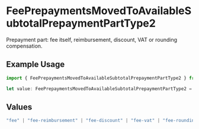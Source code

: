 # FeePrepaymentsMovedToAvailableSubtotalPrepaymentPartType2

Prepayment part: fee itself, reimbursement, discount, VAT or rounding compensation.

## Example Usage

```typescript
import { FeePrepaymentsMovedToAvailableSubtotalPrepaymentPartType2 } from "mollie-api-typescript/models/operations";

let value: FeePrepaymentsMovedToAvailableSubtotalPrepaymentPartType2 = "fee";
```

## Values

```typescript
"fee" | "fee-reimbursement" | "fee-discount" | "fee-vat" | "fee-rounding-compensation"
```
